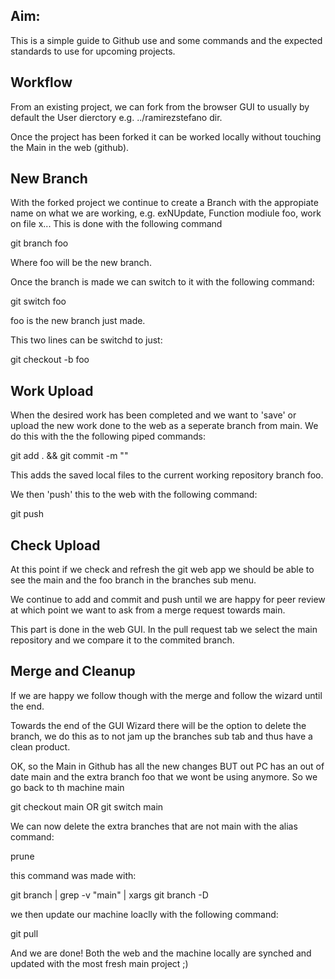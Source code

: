 ## Aim:
This is a simple guide to Github use and some commands and the expected standards to use for upcoming projects.

## Workflow
From an existing project, we can fork from the browser GUI to usually by default the User dierctory e.g. ../ramirezstefano dir.

Once the project has been forked it can be worked locally without touching the Main in the web (github).


## New Branch
With the forked project we continue to create a Branch with the appropiate name on what we are working, e.g. exNUpdate, Function modiule foo, work on file x...
This is done with the following command

git branch foo

Where foo will be the new branch.

Once the branch is made we can switch to it with the following command:

git switch foo

foo is the new branch just made.

This two lines can be switchd to just:

git checkout -b foo

## Work Upload

When the desired work has been completed and we want to 'save' or upload the new work done to the web as a seperate branch from main.
We do this with the the following piped commands:

git add . && git commit -m "<useful message>"

This adds the saved local files to the current working repository branch foo.

We then 'push' this to the web with the following command:

git push

## Check Upload  

At this point if we check and refresh the git web app we should be able to see the main and the foo branch in the branches sub menu.

We continue to add and commit and push until we are happy for peer review at which point we want to ask from a merge request towards main. 

This part is done in the web GUI. In the pull request tab we select the main repository and we compare it to the commited branch.
  
## Merge and Cleanup

If we are happy we follow though with the merge and follow the wizard until the end.

Towards the end of the GUI Wizard there will be the option to delete the branch, we do this as to not jam up the branches sub tab and thus have a clean product.

OK, so the Main in Github has all the new changes BUT out PC has an out of date main and the extra branch foo that we wont be using anymore. So we go back to th machine main

git checkout main OR git switch main

We can now delete the extra branches that are not main with the alias command:

prune

this command was made with:

git branch | grep -v "main" | xargs git branch -D
  
we then update our machine loaclly with the following command:
  
git pull
  
And we are done! Both the web and the machine locally are synched and updated with the most fresh main project ;)

